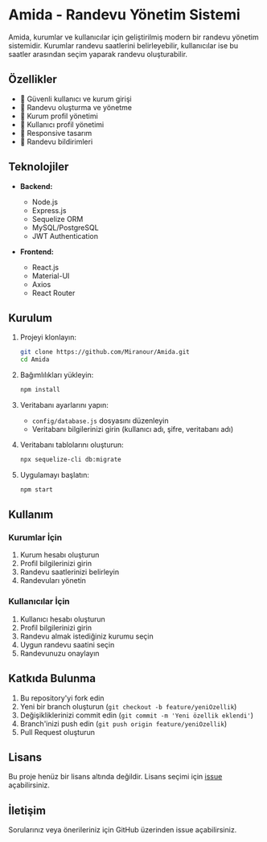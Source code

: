 # Amida - Randevu Yönetim Sistemi

Amida, kurumlar ve kullanıcılar için geliştirilmiş modern bir randevu yönetim sistemidir. Kurumlar randevu saatlerini belirleyebilir, kullanıcılar ise bu saatler arasından seçim yaparak randevu oluşturabilir.

## Özellikler

- 🔐 Güvenli kullanıcı ve kurum girişi
- 📅 Randevu oluşturma ve yönetme
- 🏢 Kurum profil yönetimi
- 👥 Kullanıcı profil yönetimi
- 📱 Responsive tasarım
- 🔔 Randevu bildirimleri

## Teknolojiler

- **Backend:**
  - Node.js
  - Express.js
  - Sequelize ORM
  - MySQL/PostgreSQL
  - JWT Authentication

- **Frontend:**
  - React.js
  - Material-UI
  - Axios
  - React Router

## Kurulum

1. Projeyi klonlayın:
   ```bash
   git clone https://github.com/Miranour/Amida.git
   cd Amida
   ```

2. Bağımlılıkları yükleyin:
   ```bash
   npm install
   ```

3. Veritabanı ayarlarını yapın:
   - `config/database.js` dosyasını düzenleyin
   - Veritabanı bilgilerinizi girin (kullanıcı adı, şifre, veritabanı adı)

4. Veritabanı tablolarını oluşturun:
   ```bash
   npx sequelize-cli db:migrate
   ```

5. Uygulamayı başlatın:
   ```bash
   npm start
   ```

## Kullanım

### Kurumlar İçin
1. Kurum hesabı oluşturun
2. Profil bilgilerinizi girin
3. Randevu saatlerinizi belirleyin
4. Randevuları yönetin

### Kullanıcılar İçin
1. Kullanıcı hesabı oluşturun
2. Profil bilgilerinizi girin
3. Randevu almak istediğiniz kurumu seçin
4. Uygun randevu saatini seçin
5. Randevunuzu onaylayın

## Katkıda Bulunma

1. Bu repository'yi fork edin
2. Yeni bir branch oluşturun (`git checkout -b feature/yeniOzellik`)
3. Değişikliklerinizi commit edin (`git commit -m 'Yeni özellik eklendi'`)
4. Branch'inizi push edin (`git push origin feature/yeniOzellik`)
5. Pull Request oluşturun

## Lisans

Bu proje henüz bir lisans altında değildir. Lisans seçimi için [issue](https://github.com/Miranour/Amida/issues) açabilirsiniz.

## İletişim

Sorularınız veya önerileriniz için GitHub üzerinden issue açabilirsiniz. 